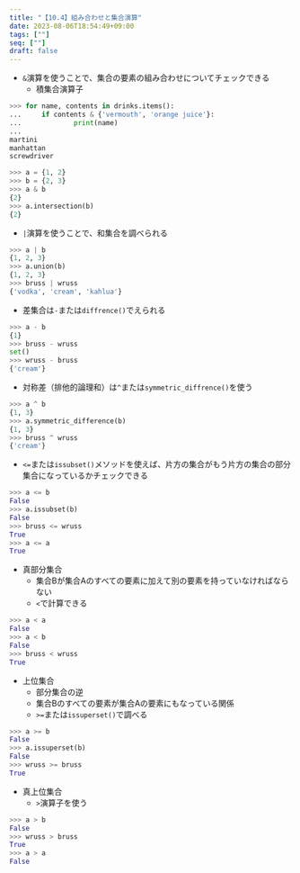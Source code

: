 ```yaml
---
title: "【10.4】組み合わせと集合演算"
date: 2023-08-06T18:54:49+09:00
tags: [""]
seq: [""]
draft: false
---
```


- `&`演算を使うことで、集合の要素の組み合わせについてチェックできる
  - 積集合演算子

```python
>>> for name, contents in drinks.items():
...     if contents & {'vermouth', 'orange juice'}:
...             print(name)
...
martini
manhattan
screwdriver

>>> a = {1, 2}
>>> b = {2, 3}
>>> a & b
{2}
>>> a.intersection(b)
{2}
```

- `|`演算を使うことで、和集合を調べられる

```python
>>> a | b
{1, 2, 3}
>>> a.union(b)
{1, 2, 3}
>>> bruss | wruss
{'vodka', 'cream', 'kahlua'}
```

- 差集合は`-`または`diffrence()`でえられる

```python
>>> a - b
{1}
>>> bruss - wruss
set()
>>> wruss - bruss
{'cream'}
```

- 対称差（排他的論理和）は`^`または`symmetric_diffrence()`を使う

```python
>>> a ^ b
{1, 3}
>>> a.symmetric_difference(b)
{1, 3}
>>> bruss ^ wruss
{'cream'}
```

- `<=`または`issubset()`メソッドを使えば、片方の集合がもう片方の集合の部分集合になっているかチェックできる

```python
>>> a <= b
False
>>> a.issubset(b)
False
>>> bruss <= wruss
True
>>> a <= a
True
```

- 真部分集合
  - 集合Bが集合Aのすべての要素に加えて別の要素を持っていなければならない
  - `<`で計算できる

```python
>>> a < a
False
>>> a < b
False
>>> bruss < wruss
True
```

- 上位集合
  - 部分集合の逆
  - 集合Bのすべての要素が集合Aの要素にもなっている関係
  - `>=`または`issuperset()`で調べる

```python
>>> a >= b
False
>>> a.issuperset(b)
False
>>> wruss >= bruss
True
```

- 真上位集合
  - `>`演算子を使う

```python
>>> a > b
False
>>> wruss > bruss
True
>>> a > a
False
```

